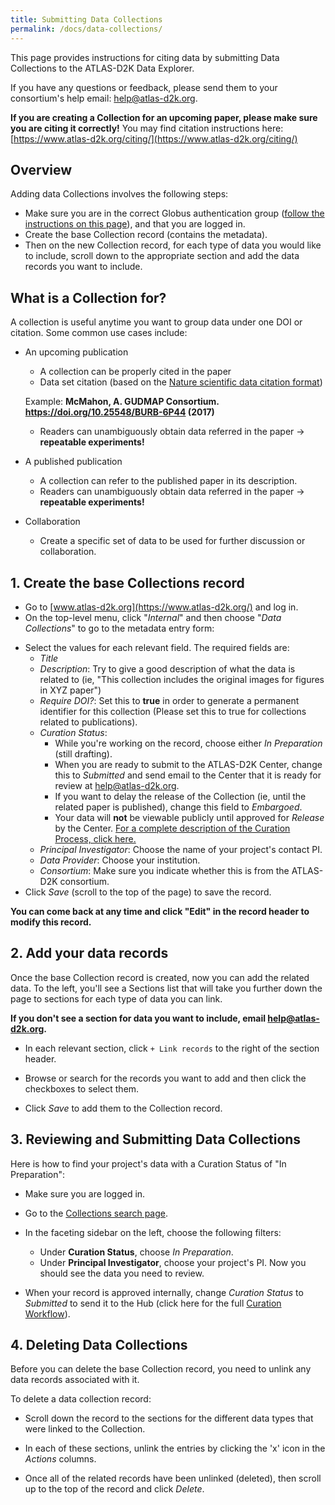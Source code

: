 ```yaml
---
title: Submitting Data Collections
permalink: /docs/data-collections/
---
```


<!-- uncomment when generating PDF in Atom
# Submitting Collections
-->
<!-- comment out when generating PDF in Atom
**[PDF version](/docs/data-collections.pdf)**
-->

This page provides instructions for citing data by submitting Data Collections to the ATLAS-D2K Data Explorer.

If you have any questions or feedback, please send them to your consortium's help email: [help@atlas-d2k.org](mailto:help@atlas-d2k.org).

**If you are creating a Collection for an upcoming paper, please make sure you are citing it correctly!** You may find citation instructions here: [https://www.atlas-d2k.org/citing/](https://www.atlas-d2k.org/citing/)
<!--
We also have the following training materials available:
* [Webinar Slides](https://docs.google.com/presentation/d/1cJBcdiuF67ze1qMSIOykghA569t8gdcALPRR22C5R7s/edit?usp=sharing)
* [Webinar Replay 02/08/2018 (17:06)](https://youtu.be/OCHq4GwzEFc)
-->
<a name="overview"/>

## Overview

Adding data Collections involves the following steps:

* Make sure you are in the correct Globus authentication group ([follow the instructions on this page](../accessing-gudmap-and-rbk-resources/)), and that you are logged in.
* Create the base Collection record (contains the metadata).
* Then on the new Collection record, for each type of data you would like to include, scroll down to the appropriate section and add the data records you want to include.

## What is a Collection for?

A collection is useful anytime you want to group data under one DOI or citation. Some common use cases include:

* An upcoming publication
    * A collection can be properly cited in the paper
    * Data set citation (based on the [Nature scientific data citation format](http://blogs.nature.com/scientificdata/2016/07/14/data-citations-at-scientific-data))

    Example: **McMahon, A. GUDMAP Consortium. https://doi.org/10.25548/BURB-6P44  (2017)**

    * Readers can unambiguously obtain data referred in the paper → **repeatable experiments!**
* A published publication
    * A collection can refer to the published paper in its description.
    * Readers can unambiguously obtain data referred in the paper → **repeatable experiments!**
* Collaboration
    * Create a specific set of data to be used for further discussion or collaboration.


## 1. Create the base Collections record


* Go to [www.atlas-d2k.org](https://www.atlas-d2k.org/) and log in.
* On the top-level menu, click "*Internal*" and then choose "*Data Collections*" to go to the metadata entry form:
<!--
![Screenshot of the Create Collection Record form](https://raw.githubusercontent.com/informatics-isi-edu/gudmap-rbk/master/wiki_images/submitting-data/collection-create-form-update.png)
-->
* Select the values for each relevant field. The required fields are:
  * _Title_
  * _Description_: Try to give a good description of what the data is related to (ie, "This collection includes the original images for figures in XYZ paper")
  * _Require DOI?_: Set this to **true** in order to generate a permanent identifier for this collection (Please set this to true for collections related to publications).
  * _Curation Status_:
      * While you're working on the record, choose either _In Preparation_ (still drafting).
      * When you are ready to submit to the ATLAS-D2K Center, change this to _Submitted_ and send email to the Center that it is ready for review at [help@atlas-d2k.org](mailto:help@atlas-d2k.org).
      * If you want to delay the release of the Collection (ie, until the related paper is published), change this field to _Embargoed_.
      * Your data will **not** be viewable publicly until approved for _Release_ by the Center. [For a complete description of the Curation Process, click here.](../curation-workflow/)
  * _Principal Investigator_: Choose the name of your project's contact PI.
  * _Data Provider_: Choose your institution.
  * _Consortium_: Make sure you indicate whether this is from the ATLAS-D2K consortium.
* Click _Save_ (scroll to the top of the page) to save the record.

**You can come back at any time and click "Edit" in the record header to modify this record.**

## 2. Add your data records

Once the base Collection record is created, now you can add the related data. To the left, you'll see a Sections list that will take you further down the page to sections for each type of data you can link.

**If you don't see a section for data you want to include, email [help@atlas-d2k.org](mailto:help@atlas-d2k.org).**
<!--
[![Screenshot of the Create Collection Record form](https://raw.githubusercontent.com/informatics-isi-edu/gudmap-rbk/master/wiki_images/submitting-data/collections-record-blank-update.png)](https://raw.githubusercontent.com/informatics-isi-edu/gudmap-rbk/master/wiki_images/submitting-data/collections-record-blank-update.png)
-->
* In each relevant section, click `+ Link records` to the right of the section header.

* Browse or search for the records you want to add and then click the checkboxes to select them.
<!--
![Screenshot of the Create Collection Record form](https://raw.githubusercontent.com/informatics-isi-edu/gudmap-rbk/master/wiki_images/submitting-data/collection-record-blank-select-update.png)
-->
* Click _Save_ to add them to the Collection record.  

## 3. Reviewing and Submitting Data Collections

Here is how to find your project's data with a Curation Status of "In Preparation":

* Make sure you are logged in.

* Go to the [Collections search page](https://www.atlas-d2k.org/chaise/recordset/#2/Common:Collection).

* In the faceting sidebar on the left, choose the following filters:
    * Under **Curation Status**, choose _In Preparation_.
    * Under **Principal Investigator**, choose your project's PI. Now you should see the data you need to review.

* When your record is approved internally, change _Curation Status_ to _Submitted_ to send it to the Hub (click here for the full [Curation Workflow](/docs/curation-workflow)).

## 4. Deleting Data Collections

Before you can delete the base Collection record, you need to unlink any data records associated with it.

To delete a data collection record:

* Scroll down the record to the sections for the different data types that were linked to the Collection.

* In each of these sections, unlink the entries by clicking the 'x' icon in the _Actions_ columns.

* Once all of the related records have been unlinked (deleted), then scroll up to the top of the record and click _Delete_.

